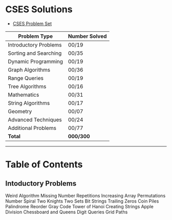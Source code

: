 # CSES Solutions
- [CSES Problem Set](https://cses.fi/problemset/)

| Problem Type          | Number Solved |
|-----------------------|---------------|
| Introductory Problems |     00/19     |
| Sorting and Searching |     00/35     |
| Dynamic Programming   |     00/19     |
| Graph Algorithms      |     00/36     |
| Range Queries         |     00/19     |
| Tree Algorithms       |     00/16     |
| Mathematics           |     00/31     |
| String Algorithms     |     00/17     |
| Geometry              |     00/07     |
| Advanced Techniques   |     00/24     |
| Additional Problems   |     00/77     |
| **Total**             |  **000/300**  |

---

# Table of Contents

## Intoductory Problems

Weird Algorithm
Missing Number
Repetitions
Increasing Array
Permutations
Number Spiral
Two Knights
Two Sets
Bit Strings
Trailing Zeros
Coin Piles
Palindrome Reorder
Gray Code
Tower of Hanoi
Creating Strings
Apple Division
Chessboard and Queens
Digit Queries
Grid Paths

